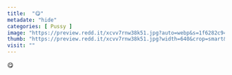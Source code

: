 ```yaml
---
title:  "😋"
metadate: "hide"
categories: [ Pussy ]
image: "https://preview.redd.it/xcvv7rnw38k51.jpg?auto=webp&s=1f6282c94d129802e94324e0c7d7b747a8d54804"
thumb: "https://preview.redd.it/xcvv7rnw38k51.jpg?width=640&crop=smart&auto=webp&s=da837101c34910d9f2325ad1d5789c57700fc0fa"
visit: ""
---
```

😋
